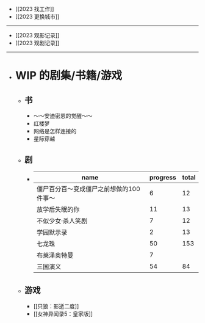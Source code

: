 - [[2023 找工作]]
- [[2023 更换城市]]
- ----
- [[2023 观影记录]]
- [[2023 观剧记录]]
- ---
- # WIP 的剧集/书籍/游戏
	- ## 书
		- ～～安迪密恩的觉醒～～
		- 红楼梦
		- 网络是怎样连接的
		- 星际穿越
	- ## 剧
		- |name|progress|total|
		  |--|--|--|
		  |僵尸百分百～变成僵尸之前想做的100件事～|6|12|
		  |放学后失眠的你|11|13|
		  |不似少女·杀人笑剧|7|12|
		  |学园默示录|2|13|
		  |七龙珠|50|153|
		  |布莱泽奥特曼|7||
		  |三国演义|54|84|
	- ## 游戏
		- [[只狼：影逝二度]]
		- [[女神异闻录5：皇家版]]